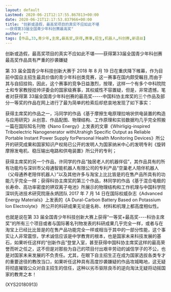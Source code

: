 ```yaml
---
layout: default
Lastmod: 2020-06-21T12:17:55.867813+00:00
date: 2020-06-21T12:17:53.837966+00:00
title: "创新或造假，最高奖项目的真实不应如此不堪
——获得第33届全国青少年科创赛最高奖"
author: ""
tags: [作品,33,青少年,主席,最高奖,获得,赛事,招生,机器人,科创赛,新语丝]
---
```


创新或造假，最高奖项目的真实不应如此不堪——获得第33届全国青少年科创赛最高奖作品具有严重的抄袭嫌疑

第 33 届全国青少年科技创新大赛于 2018 年 8 月 19 日在重庆降下帷幕，作为目前中国自主招生最具价值的青少年科创类竞赛，这一赛事在国内颇受瞩目,而由于其与自招挂钩，因此，这个赛事的竞争日益激烈，按理，这样一个有多个中科院院士和专家教授挂帅评委会的国家级赛事，其权威性不容置疑，但是，非常遗憾，笔者对获得第 33届全国青少年科创赛的最高奖-----中国科协主席奖的三个作品及部分一等奖的作品在网上进行了最为简单的检索后却悲哀地发现了如下事实：

获得主席奖的作品之一，冯同学的作品《基于摩擦生电原理拉哨状供电装置的构造与应用研究》从创意、作品配图、物理结构、工作原理和实验数据均几乎完全照搬一篇在国际知名刊物《Nano Energy》上发表的文章《Whirligig-inspired Triboelectric Nanogenerator withUtrahigh Specific Output as Reliable Portable Instant Power Supply forPersonal Health Monitoring Devices》所公开的研究成果和国家知识产权局已公开的发明人为国家纳米中心的发明专利《旋转摩擦发电机、稳压输出电路和供电装置》所公开的专利；

获得主席奖的另一个作品，许同学的作品“独居老人的机器伴侣”，其作品具有的所有功能均与深圳市父母通智能机器人有限公司的专利产品“空巢老人陪伴机器人（父母通养老陪伴机器人）”以及其他许多与淘宝上比比皆是的在售产品所具有的功能几乎完全一样；获得科协主席奖的第三个作品，林同学的作品《基于混合电极的长寿命、高功率密度的钾双离子电池》所展示的物理结构和工作机理与中国科学院深圳先进技术研究院唐永炳团队 2017 年 7 月 14 日在国际权威杂志《Advanced Energy Materials》上发表的《A Dural-Carbon Battery Based on Potassium Ion Electrolyte》 所公开的科研成果无论是名称、材料和机理上都高度相似性。

也就是说在第 33 届全国青少年科技创新大赛上获得“一等奖+最高奖----科协主席奖”的所有三个项目或者与国际著名刊物发表的科研成果几乎完全一样，或者与在淘宝上已经比比皆是的在售产品功能完全一样或相当于其中的一部分性能，这个事实让人非常震惊，学术诚信应该是中学教育的根本，也是国家未来科技发展的基石，如果听任这样的“创新作品”登堂入室，甚至获得中国科协主席奖这样的最高荣誉而听之任之，这不但是对那些为自己的项目付出艰辛劳动的诚信学子的不公，也是对国家未来发展的不负责任。尤其，在眼下自主招生正在成为国家选拔各类专才的重要途径的教改当口，如果听任这种具有高度抄袭嫌疑的作品攻城略地，这无疑将彻底摧毁公众对自主招生的信任，这种以劣币驱除良币的逆向淘汰无疑将动摇国家的教育之本！

(XYS20180913)

